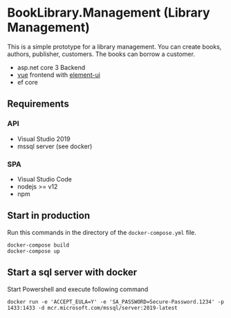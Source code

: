 # BookLibrary.Management (Library Management)

This is a simple prototype for a library management. You can create books, authors, publisher, customers. The books can borrow a customer.

- asp.net core 3 Backend
- [vue](https://github.com/vuejs/vue) frontend with [element-ui](https://github.com/ElemeFE/element)
- ef core

## Requirements

### API
 - Visual Studio 2019
 - mssql server (see docker)

### SPA
 - Visual Studio Code
 - nodejs >= v12
 - npm

## Start in production
Run this commands in the directory of the `docker-compose.yml` file.
```
docker-compose build
docker-compose up
```

## Start a sql server with docker

Start Powershell and execute following command

```docker run -e 'ACCEPT_EULA=Y' -e 'SA_PASSWORD=Secure-Password.1234' -p 1433:1433 -d mcr.microsoft.com/mssql/server:2019-latest```
